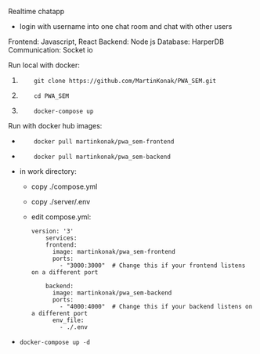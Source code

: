 Realtime chatapp
- login with username into one chat room and chat with other users

Frontend:        Javascript, React
Backend:         Node js
Database:        HarperDB
Communication:   Socket io

Run local with docker:
1.         git clone https://github.com/MartinKonak/PWA_SEM.git
2.         cd PWA_SEM
3.         docker-compose up




Run with docker hub images:
-         docker pull martinkonak/pwa_sem-frontend
-         docker pull martinkonak/pwa_sem-backend
- in work directory:
  - copy ./compose.yml
  - copy ./server/.env
    
  - edit compose.yml:

        version: '3'
            services:
            frontend:
              image: martinkonak/pwa_sem-frontend
              ports:
                - "3000:3000"  # Change this if your frontend listens on a different port

            backend:
              image: martinkonak/pwa_sem-backend
              ports:
                - "4000:4000"  # Change this if your backend listens on a different port
              env_file:
                - ./.env

-     docker-compose up -d
